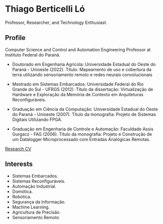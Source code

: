 # Thiago Berticelli Ló

Professor, Researcher, and Technology Enthusiast.

## Profile
Computer Science and Control and Automation Engineering Professor at Instituto Federal do Paraná.

- Doutorado em Engenharia Agrícola:
Universidade Estadual do Oeste do Paraná - Unioeste (2022).
Título: Mapeamento de uso e cobertura da terra utilizando sensoriamento remoto e redes neurais convolucionais

- Mestrado em Sistemas Embarcados:
Universidade Federal do Rio Grande do Sul - UFRGS (2012).
Título da dissertação: Virtualização de Hardware e Exploração da Memória de Contexto em Arquiteturas Reconfiguráveis.

- Graduação em Ciência da Computação:
Universidade Estadual do Oeste do Paraná - Unioeste (2007).
Título da monografia: Projeto de Sistemas Digitais Utilizando FPGA.
 
- Graduação em Engenharia de Controle e Automação:
Faculdade Assis Gurgacz - FAG (2006).
Título da monografia: Projeto e Construção de um Datalogger Microprocessado com Entradas Analógicas Remotas.

[Research CV](http://lattes.cnpq.br/6935444785347377)
## Interests
* Sistemas Embarcados.
* Sistemas Reconfiguráveis.
* Automação Industrial.
* Domótica.
* Robótica.
* Segurança da Informação.
* Machine Learning.
* Agricultura de Precisão.
* Sensoriamento Remoto

<!--
**losaum/losaum** is a ✨ _special_ ✨ repository because its `README.md` (this file) appears on your GitHub profile.

Here are some ideas to get you started:

- 🔭 I’m currently working on ...
- 🌱 I’m currently learning ...
- 👯 I’m looking to collaborate on ...
- 🤔 I’m looking for help with ...
- 💬 Ask me about ...
- 📫 How to reach me: ...
- 😄 Pronouns: ...
- ⚡ Fun fact: ...
-->
